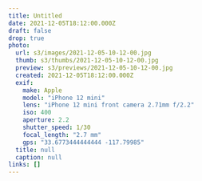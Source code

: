 ```yaml
---
title: Untitled
date: 2021-12-05T18:12:00.000Z
draft: false
drop: true
photo:
  url: s3/images/2021-12-05-10-12-00.jpg
  thumb: s3/thumbs/2021-12-05-10-12-00.jpg
  preview: s3/previews/2021-12-05-10-12-00.jpg
  created: 2021-12-05T18:12:00.000Z
  exif:
    make: Apple
    model: "iPhone 12 mini"
    lens: "iPhone 12 mini front camera 2.71mm f/2.2"
    iso: 400
    aperture: 2.2
    shutter_speed: 1/30
    focal_length: "2.7 mm"
    gps: "33.6773444444444 -117.79985"
  title: null
  caption: null
links: []
---
```

